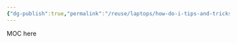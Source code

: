 ```yaml
---
{"dg-publish":true,"permalink":"/reuse/laptops/how-do-i-tips-and-tricks/procedures/procedures/","pinned":true}
---
```




MOC here